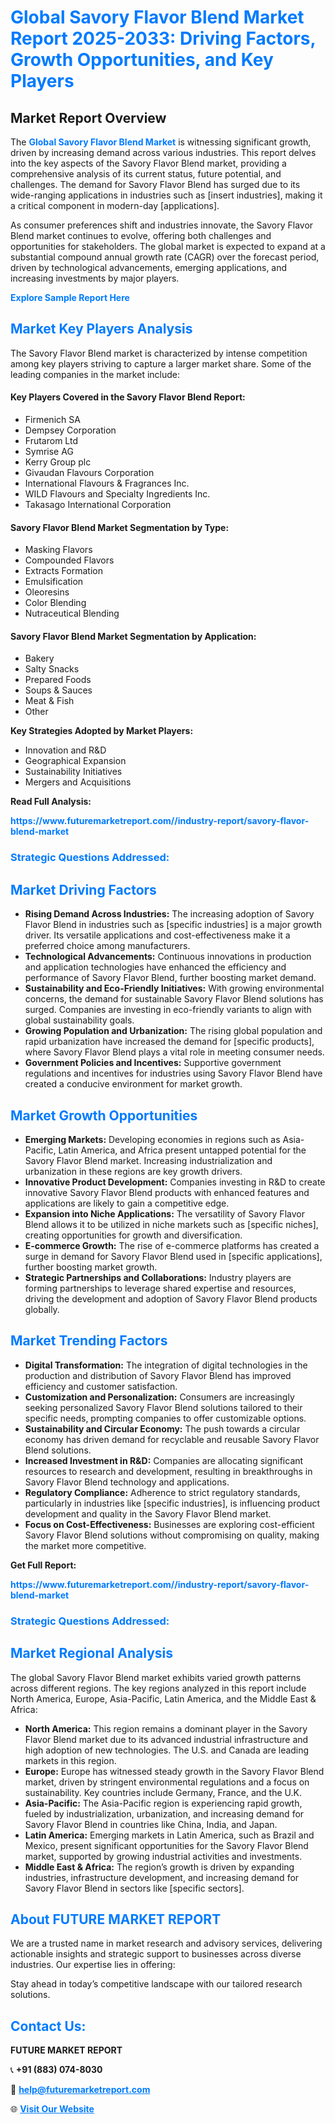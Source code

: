<h1 style="color: #007BFF;">Global Savory Flavor Blend Market Report 2025-2033: Driving Factors, Growth Opportunities, and Key Players</h1>

<section id="overview">
<h2>Market Report Overview</h2>
<p>The <a href="https://www.futuremarketreport.com//industry-report/savory-flavor-blend-market" style="color: #007BFF; text-decoration: none;"><strong>Global Savory Flavor Blend Market</strong></a> is witnessing significant growth, driven by increasing demand across various industries. This report delves into the key aspects of the Savory Flavor Blend market, providing a comprehensive analysis of its current status, future potential, and challenges. The demand for Savory Flavor Blend has surged due to its wide-ranging applications in industries such as [insert industries], making it a critical component in modern-day [applications].</p>
<p>As consumer preferences shift and industries innovate, the Savory Flavor Blend market continues to evolve, offering both challenges and opportunities for stakeholders. The global market is expected to expand at a substantial compound annual growth rate (CAGR) over the forecast period, driven by technological advancements, emerging applications, and increasing investments by major players.</p>
</section>

<section id="overview">
<p><a href="https://www.futuremarketreport.com//request-sample/reportId=90406" style="color: #007BFF; text-decoration: none;"><strong>Explore Sample Report Here</strong></a></p>
</section>

<section id="key-players">
<h2 style="color: #007BFF;">Market Key Players Analysis</h2>
<p>The Savory Flavor Blend market is characterized by intense competition among key players striving to capture a larger market share. Some of the leading companies in the market include:</p>
<h4>Key Players Covered in the Savory Flavor Blend Report:</h4>
<ul><li>Firmenich SA</li><li>Dempsey Corporation</li><li>Frutarom Ltd</li><li>Symrise AG</li><li>Kerry Group plc</li><li>Givaudan Flavours Corporation</li><li>International Flavours &amp; Fragrances Inc.</li><li>WILD Flavours and Specialty Ingredients Inc.</li><li>Takasago International Corporation</li></ul>
<h4>Savory Flavor Blend Market Segmentation by Type:</h4>
<ul><li>Masking Flavors</li><li>Compounded Flavors</li><li>Extracts Formation</li><li>Emulsification</li><li>Oleoresins</li><li>Color Blending</li><li>Nutraceutical Blending</li></ul>

<h4>Savory Flavor Blend Market Segmentation by Application:</h4>
<ul><li>Bakery</li><li>Salty Snacks</li><li>Prepared Foods</li><li>Soups &amp; Sauces</li><li>Meat &amp; Fish</li><li>Other</li></ul>
<p><strong>Key Strategies Adopted by Market Players:</strong></p>
<ul>
<li>Innovation and R&D</li>
<li>Geographical Expansion</li>
<li>Sustainability Initiatives</li>
<li>Mergers and Acquisitions</li>
</ul>
</section>

<section>
<p><strong>Read Full Analysis: </strong></p><a href="https://www.futuremarketreport.com//industry-report/savory-flavor-blend-market" style="color: #007BFF; text-decoration: none;"><strong>https://www.futuremarketreport.com//industry-report/savory-flavor-blend-market</strong></a>
<h3 style="color: #007BFF;">Strategic Questions Addressed:</h3>
</section>

<section id="driving-factors">
<h2 style="color: #007BFF;">Market Driving Factors</h2>
<ul>
<li><strong>Rising Demand Across Industries:</strong> The increasing adoption of Savory Flavor Blend in industries such as [specific industries] is a major growth driver. Its versatile applications and cost-effectiveness make it a preferred choice among manufacturers.</li>
<li><strong>Technological Advancements:</strong> Continuous innovations in production and application technologies have enhanced the efficiency and performance of Savory Flavor Blend, further boosting market demand.</li>
<li><strong>Sustainability and Eco-Friendly Initiatives:</strong> With growing environmental concerns, the demand for sustainable Savory Flavor Blend solutions has surged. Companies are investing in eco-friendly variants to align with global sustainability goals.</li>
<li><strong>Growing Population and Urbanization:</strong> The rising global population and rapid urbanization have increased the demand for [specific products], where Savory Flavor Blend plays a vital role in meeting consumer needs.</li>
<li><strong>Government Policies and Incentives:</strong> Supportive government regulations and incentives for industries using Savory Flavor Blend have created a conducive environment for market growth.</li>
</ul>
</section>

<section id="growth-opportunities">
<h2 style="color: #007BFF;">Market Growth Opportunities</h2>
<ul>
<li><strong>Emerging Markets:</strong> Developing economies in regions such as Asia-Pacific, Latin America, and Africa present untapped potential for the Savory Flavor Blend market. Increasing industrialization and urbanization in these regions are key growth drivers.</li>
<li><strong>Innovative Product Development:</strong> Companies investing in R&D to create innovative Savory Flavor Blend products with enhanced features and applications are likely to gain a competitive edge.</li>
<li><strong>Expansion into Niche Applications:</strong> The versatility of Savory Flavor Blend allows it to be utilized in niche markets such as [specific niches], creating opportunities for growth and diversification.</li>
<li><strong>E-commerce Growth:</strong> The rise of e-commerce platforms has created a surge in demand for Savory Flavor Blend used in [specific applications], further boosting market growth.</li>
<li><strong>Strategic Partnerships and Collaborations:</strong> Industry players are forming partnerships to leverage shared expertise and resources, driving the development and adoption of Savory Flavor Blend products globally.</li>
</ul>
</section>

<section id="trending-factors">
<h2 style="color: #007BFF;">Market Trending Factors</h2>
<ul>
<li><strong>Digital Transformation:</strong> The integration of digital technologies in the production and distribution of Savory Flavor Blend has improved efficiency and customer satisfaction.</li>
<li><strong>Customization and Personalization:</strong> Consumers are increasingly seeking personalized Savory Flavor Blend solutions tailored to their specific needs, prompting companies to offer customizable options.</li>
<li><strong>Sustainability and Circular Economy:</strong> The push towards a circular economy has driven demand for recyclable and reusable Savory Flavor Blend solutions.</li>
<li><strong>Increased Investment in R&D:</strong> Companies are allocating significant resources to research and development, resulting in breakthroughs in Savory Flavor Blend technology and applications.</li>
<li><strong>Regulatory Compliance:</strong> Adherence to strict regulatory standards, particularly in industries like [specific industries], is influencing product development and quality in the Savory Flavor Blend market.</li>
<li><strong>Focus on Cost-Effectiveness:</strong> Businesses are exploring cost-efficient Savory Flavor Blend solutions without compromising on quality, making the market more competitive.</li>
</ul>
</section>

<section>
<p><strong>Get Full Report: </strong></p><a href="https://www.futuremarketreport.com//industry-report/savory-flavor-blend-market" style="color: #007BFF; text-decoration: none;"><strong>https://www.futuremarketreport.com//industry-report/savory-flavor-blend-market</strong></a>
<h3 style="color: #007BFF;">Strategic Questions Addressed:</h3>
</section>


<section id="regional-analysis">
<h2 style="color: #007BFF;">Market Regional Analysis</h2>
<p>The global Savory Flavor Blend market exhibits varied growth patterns across different regions. The key regions analyzed in this report include North America, Europe, Asia-Pacific, Latin America, and the Middle East & Africa:</p>
<ul>
<li><strong>North America:</strong> This region remains a dominant player in the Savory Flavor Blend market due to its advanced industrial infrastructure and high adoption of new technologies. The U.S. and Canada are leading markets in this region.</li>
<li><strong>Europe:</strong> Europe has witnessed steady growth in the Savory Flavor Blend market, driven by stringent environmental regulations and a focus on sustainability. Key countries include Germany, France, and the U.K.</li>
<li><strong>Asia-Pacific:</strong> The Asia-Pacific region is experiencing rapid growth, fueled by industrialization, urbanization, and increasing demand for Savory Flavor Blend in countries like China, India, and Japan.</li>
<li><strong>Latin America:</strong> Emerging markets in Latin America, such as Brazil and Mexico, present significant opportunities for the Savory Flavor Blend market, supported by growing industrial activities and investments.</li>
<li><strong>Middle East & Africa:</strong> The region’s growth is driven by expanding industries, infrastructure development, and increasing demand for Savory Flavor Blend in sectors like [specific sectors].</li>
</ul>
</section>

<footer>
<h2 style="color: #007BFF;">About FUTURE MARKET REPORT</h2>
<p>We are a trusted name in market research and advisory services, delivering actionable insights and strategic support to businesses across diverse industries. Our expertise lies in offering:</p>

<p>Stay ahead in today’s competitive landscape with our tailored research solutions.</p>

<h2 style="color: #007BFF;">Contact Us:</h2>
<p><strong>FUTURE MARKET REPORT</strong></p>
<p>📞 <strong>+91 (883) 074-8030</strong></p>
<p>📧 <strong><a href="mailto:help@futuremarketreport.com" style="color: #007BFF;">help@futuremarketreport.com</a></strong></p>
<p>🌐 <strong><a href="https://www.futuremarketreport.com/" style="color: #007BFF;">Visit Our Website</a></strong></p>
</footer>